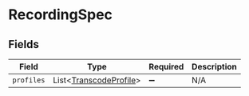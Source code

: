 # RecordingSpec


## Fields

| Field                                                                 | Type                                                                  | Required                                                              | Description                                                           |
| --------------------------------------------------------------------- | --------------------------------------------------------------------- | --------------------------------------------------------------------- | --------------------------------------------------------------------- |
| `profiles`                                                            | List<[TranscodeProfile](../../models/components/TranscodeProfile.md)> | :heavy_minus_sign:                                                    | N/A                                                                   |